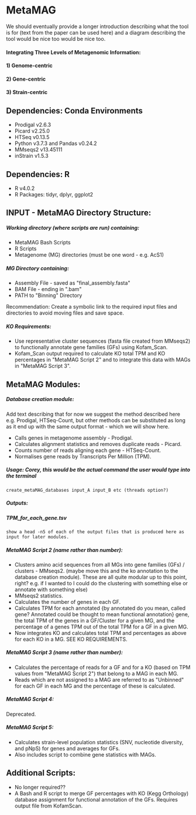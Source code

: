 # **MetaMAG**
We should eventually provide a longer introduction describing what the tool is for (text from the paper can be used here) and a diagram describing the tool would be nice too would be nice too.
#### Integrating Three Levels of Metagenomic Information: 
#### 1) Genome-centric
#### 2) Gene-centric
#### 3) Strain-centric


## **Dependencies: Conda Environments**
* Prodigal v2.6.3
* Picard v2.25.0
* HTSeq v0.13.5
* Python v3.7.3 and Pandas v0.24.2
* MMseqs2 v13.45111
* inStrain v1.5.3
## **Dependencies: R**
* R v4.0.2
* R Packages: tidyr, dplyr, ggplot2


## **INPUT - MetaMAG Directory Structure:**
##### Working directory (where scripts are run) containing:
* MetaMAG Bash Scripts
* R Scripts
* Metagenome (MG) directories (must be one word - e.g. AcS1)
##### MG Directory containing:
* Assembly File - saved as "final_assembly.fasta"
* BAM File - ending in ".bam"
* PATH to "Binning" Directory

Recommendation: Create a symbolic link to the required input files and directories to avoid moving files and save space.

##### KO Requirements:
* Use representative cluster sequences (fasta file created from MMseqs2) to functionally annotate gene families (GFs) using Kofam_Scan.
* Kofam_Scan output required to calculate KO total TPM and KO percentages in "MetaMAG Script 2" and to integrate this data with MAGs in "MetaMAG Script 3".

## **MetaMAG Modules:**

##### Database creation module:
Add text describing that for now we suggest the method described here e.g. Prodigal, HTSeq-Count, but other methods can be substituted as long as it end up with the same output format - which we will show here.
* Calls genes in metagenome assembly - Prodigal.
* Calculates alignment statistics and removes duplicate reads - Picard.
* Counts number of reads aligning each gene - HTSeq-Count.
* Normalises gene reads by Transcripts Per Million (TPM).
##### Usage: Corey, this would be the actual command the user would type into the terminal
```
create_metaMAG_databases input_A input_B etc (threads option?)
```
##### Outputs:
##### TPM_for_each_gene.tsv
```
show a head -n5 of each of the output files that is produced here as input for later modules.
```
##### MetaMAG Script 2 (name rather than number):
* Clusters amino acid sequences from all MGs into gene families (GFs) / clusters - MMseqs2. (maybe move this and the ko annotation to the database creation module). These are all quite modular up to this point, right? e.g. if I wanted to I could do the clustering with something else or annotate with something else)
* MMseqs2 statistics.
* Calculates the number of genes in each GF.
* Calculates TPM for each annotated {by annotated do you mean, called gene? Annotated could be thought to mean functional annotation} gene, the total TPM of the genes in a GF/Cluster for a given MG, and the percentage of a genes TPM out of the total TPM for a GF in a given MG.
* Now integrates KO and calculates total TPM and percentages as above for each KO in a MG. SEE KO REQUIREMENTS.

##### MetaMAG Script 3 (name rather than number):
* Calculates the percentage of reads for a GF and for a KO (based on TPM values from "MetaMAG Script 2") that belong to a MAG in each MG. 
* Reads which are not assigned to a MAG are referred to as "Unbinned" for each GF in each MG and the percentage of these is calculated.

##### MetaMAG Script 4:
Deprecated.

##### MetaMAG Script 5:
* Calculates strain-level population statistics (SNV, nucleotide diversity, and pNpS) for genes and averages for GFs.
* Also includes script to combine gene statistics with MAGs.


## **Additional Scripts:**
* No longer required??
* A Bash and R script to merge GF percentages with KO (Kegg Orthology) database assignment for functional annotation of the GFs. Requires output file from KofamScan.
